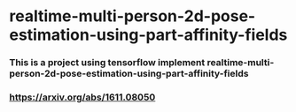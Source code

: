 # realtime-multi-person-2d-pose-estimation-using-part-affinity-fields  

### This is a project using tensorflow implement realtime-multi-person-2d-pose-estimation-using-part-affinity-fields  
### https://arxiv.org/abs/1611.08050   
  

#####
